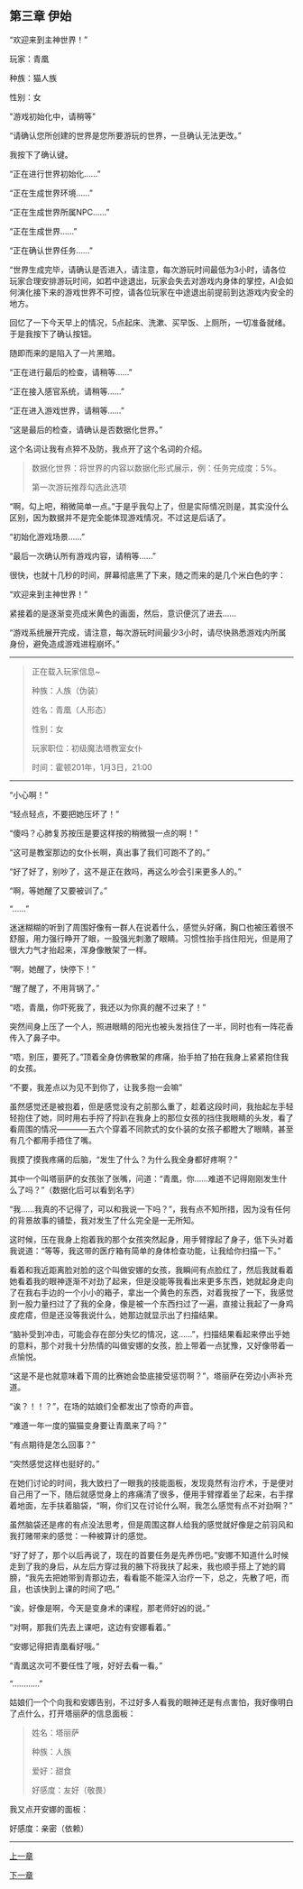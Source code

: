 ## 第三章 伊始

“欢迎来到主神世界！”

玩家：青凰

种族：猫人族

性别：女

"游戏初始化中，请稍等"

“请确认您所创建的世界是您所要游玩的世界，一旦确认无法更改。”

我按下了确认键。

“正在进行世界初始化……”

“正在生成世界环境……”

“正在生成世界所属NPC……”

“正在生成世界……”

“正在确认世界任务……”

“世界生成完毕，请确认是否进入，请注意，每次游玩时间最低为3小时，请各位玩家合理安排游玩时间，如若中途退出，玩家会失去对游戏内身体的掌控，AI会如何演化接下来的游戏世界不可控，请各位玩家在中途退出前提前到达游戏内安全的地方。

回忆了一下今天早上的情况，5点起床、洗漱、买早饭、上厕所，一切准备就绪。于是我按下了确认按钮。

随即而来的是陷入了一片黑暗。

“正在进行最后的检查，请稍等……”

“正在接入感官系统，请稍等……”

“正在进入游戏世界，请稍等……”

“这是最后的检查，请确认是否数据化世界。”

这个名词让我有点猝不及防，我点开了这个名词的介绍。

> 数据化世界：将世界的内容以数据化形式展示，例：任务完成度：5%。
>
> 第一次游玩推荐勾选此选项

“啊，勾上吧，稍微简单一点。”于是乎我勾上了，但是实际情况则是，其实没什么区别，因为数据并不是完全能体现游戏情况，不过这是后话了。

“初始化游戏场景……”

“最后一次确认所有游戏内容，请稍等……”

很快，也就十几秒的时间，屏幕彻底黑了下来，随之而来的是几个米白色的字：

“欢迎来到主神世界！”

紧接着的是逐渐变亮成米黄色的画面，然后，意识便沉了进去……

“游戏系统展开完成，请注意，每次游玩时间最少3小时，请尽快熟悉游戏内所属身份，避免造成游戏进程崩坏。”

____

> 正在载入玩家信息~
>
> 种族：人族（伪装）
>
> 姓名：青凰（人形态）
>
> 性别：女
>
> 玩家职位：初级魔法塔教室女仆
>
> 时间：霍顿201年，1月3日，21:00

____

“小心啊！”

“轻点轻点，不要把她压坏了！”

“傻吗？心肺复苏按压是要这样按的稍微狠一点的啊！”

“这可是教室那边的女仆长啊，真出事了我们可跑不了的。”

“好了好了，别吵了，这不是正在救吗，再这么吵会引来更多人的。”

“啊，等她醒了又要被训了。”

“……”

迷迷糊糊的听到了周围好像有一群人在说着什么，感觉头好痛，胸口也被压着很不舒服，用力强行睁开了眼，一股强光刺激了眼睛。习惯性抬手挡住阳光，但是用了很大力气才抬起来，浑身像散架了一样。

“啊，她醒了，快停下！”

“醒了醒了，不用背锅了。”

“唔，青凰，你吓死我了，我还以为你真的醒不过来了！”

突然间身上压了一个人，照进眼睛的阳光也被头发挡住了一半，同时也有一阵花香传入了鼻子中。

“唔，别压，要死了。”顶着全身仿佛散架的疼痛，抬手拍了拍在我身上紧紧抱住我的女孩。

“不要，我差点以为见不到你了，让我多抱一会嘛”

虽然感觉还是被抱着，但是感觉没有之前那么重了，趁着这段时间，我抬起左手轻轻抱住了她，同时用右手捋了捋趴在我身上的那位女孩的挡住我眼睛的头发，看了看周围的情况————五六个穿着不同款式的女仆装的女孩子都瞪大了眼睛，甚至有几个都用手捂住了嘴。

我摸了摸我疼痛的后脑，“发生了什么？为什么我全身都好疼啊？”

其中一个叫塔丽萨的女孩张了张嘴，问道：“青凰，你……难道不记得刚刚发生什么了吗？”（数据化后可以看到名字）

“我……我真的不记得了，可以和我说一下吗？”，我有点不知所措，因为没有任何的背景故事的铺垫，我对发生了什么完全是一无所知。

这时候，压在我身上抱着我的那个女孩突然起身，用手臂撑起了身子，低下头对着我说道：“等等，我这带的医疗箱有简单的身体检查功能，让我给你扫描一下。”

看着和我近距离脸对脸的这个叫做安娜的女孩，我瞬间有点脸红了，然后我就看着她看着我的眼神逐渐不对劲了起来，但是没能等我看出来更多东西，她就起身走向了在我右手边的一个小小的箱子，拿出一个黄色的东西，对着我按了一下，我感觉到一股力量扫过了了我的全身，像是被一个东西扫过了一遍，直接让我起了一身鸡皮疙瘩，但是还没等我说什么，她那边就显示出了扫描结果。

“脑补受到冲击，可能会存在部分失忆的情况，这……”，扫描结果看起来停出乎她的意料，那个对我十分热情的叫做安娜的女孩，脸上带着一点犹豫，又好像带着一点愉悦。

“这是不是也就意味着下周的比赛她会垫底接受惩罚啊？”，塔丽萨在旁边小声补充道。

“诶？！！？”，在场的姑娘们全都发出了惊奇的声音。

“难道一年一度的猫猫变身要让青凰来了吗？”

“有点期待是怎么回事？”

“突然感觉这样也挺好的。”

在她们讨论的时间，我大致扫了一眼我的技能面板，发现竟然有治疗术，于是便对自己用了一下，随后就感觉身上的疼痛清了很多，便用手臂撑着坐了起来，右手撑着地面，左手扶着脑袋，“啊，你们又在讨论什么啊，我怎么感觉有点不对劲啊？”

虽然脑袋还是疼的有点没法思考，但是周围这群人给我的感觉就好像是之前羽风和我打赌带来的感觉：一种被算计的感觉。

“好了好了，那个以后再说了，现在的首要任务是先养伤吧。”安娜不知道什么时候走到了我的身后，从左后方穿过我的腋下将我扶了起来，我也顺手搭上了她的肩膀，“我先去把她带到青那边去，看看能不能深入治疗一下，总之，先散了吧，而且，也该快到上课的时间了吧。”

“诶，好像是啊，今天是变身术的课程，那老师好凶的说。”

“对啊，那我们先去上课吧，这边有安娜看着。”

“安娜记得把青凰看好哦。”

“青凰这次可不要任性了哦，好好去看一看。”

“…………”

姑娘们一个个向我和安娜告别，不过好多人看我的眼神还是有点害怕，我好像明白了点什么，打开塔丽萨的信息面板：

> 姓名：塔丽萨
>
> 种族：人族
>
> 爱好：甜食
>
> 
>
> 好感度：友好（敬畏）

我又点开安娜的面板：

好感度：亲密（依赖）













































____

<p><a href="https://idck.github.io/book/002">上一章</a></p>

<p><a href="https://idck.github.io/book/004">下一章</a></p>

